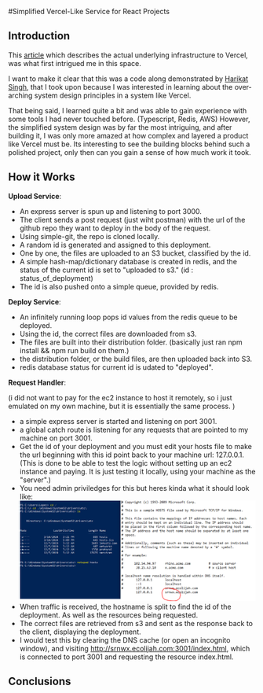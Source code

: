 #Simplified Vercel-Like Service for React Projects

## Introduction

This [article](https://vercel.com/blog/behind-the-scenes-of-vercels-infrastructure) which describes the actual underlying infrastructure to Vercel, was what first intrigued me in this space.

I want to make it clear that this was a code along demonstrated by [Harikat Singh](https://www.youtube.com/watch?v=c8_tafixiAs&list=LL&index=22&t=7945s), that I took upon because I was interested in learning about the over-arching system design principles in a system like Vercel.

That being said, I learned quite a bit and was able to gain experience with some tools I had never touched before. (Typescript, Redis, AWS) However, the simplified system design was by far the most intriguing, and after building it, I was only more amazed at how complex and layered a product like Vercel must be. Its interesting to see the building blocks behind such a polished project, only then can you gain a sense of how much work it took.

## How it Works

**Upload Service**: 

- An express server is spun up and listening to port 3000.
- The client sends a post request (just wiht postman) with the url of the github repo they want to deploy in the body of the request.
- Using simple-git, the repo is cloned locally.
- A random id is generated and assigned to this deployment.
- One by one, the files are uploaded to an S3 bucket, classified by the id.
- A simple hash-map/dictionary database is created in redis, and the status of the current id is set to "uploaded to s3." (id : status_of_deployment)
- The id is also pushed onto a simple queue, provided by redis.

**Deploy Service**:

- An infinitely running loop pops id values from the redis queue to be deployed.
- Using the id, the correct files are downloaded from s3.
- The files are built into their distribution folder. (basically just ran npm install && npm run build on them.)
- the distribution folder, or the build files, are then uploaded back into S3.
- redis database status for current id is udated to "deployed".

**Request Handler**: 
 
(i did not want to pay for the ec2 instance to host it remotely, so i just emulated on my own machine, but it is essentially the same process. )

- a simple express server is started and listening on port 3001.
- a global catch route is listening for any requests that are pointed to my machine on port 3001.
- Get the id of your deployment and you must edit your hosts file to make the url beginning with this id point back to your machine url: 127.0.0.1. (This is done to be able to test the logic without setting up an ec2 instance and paying. It is just testing it locally, using your machine as the "server".)
- You need admin priviledges for this but heres kinda what it should look like: ![hosts file](hosts.PNG)
- When traffic is received, the hostname is split to find the id of the deployment. As well as the resources being requested. 
- The correct files are retrieved from s3 and sent as the response back to the client, displaying the deployment.
- I would test this by clearing the DNS cache (or open an incognito window), and visiting http://srnwx.ecolijah.com:3001/index.html, which is connected to port 3001 and requesting the resource index.html.

## Conclusions